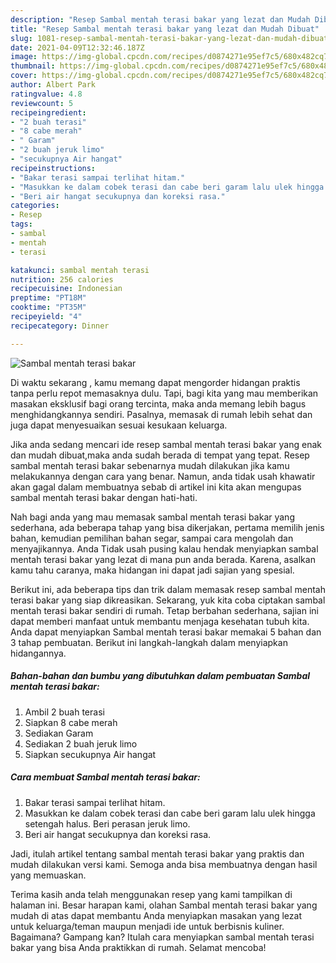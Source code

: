 ```yaml
---
description: "Resep Sambal mentah terasi bakar yang lezat dan Mudah Dibuat"
title: "Resep Sambal mentah terasi bakar yang lezat dan Mudah Dibuat"
slug: 1081-resep-sambal-mentah-terasi-bakar-yang-lezat-dan-mudah-dibuat
date: 2021-04-09T12:32:46.187Z
image: https://img-global.cpcdn.com/recipes/d0874271e95ef7c5/680x482cq70/sambal-mentah-terasi-bakar-foto-resep-utama.jpg
thumbnail: https://img-global.cpcdn.com/recipes/d0874271e95ef7c5/680x482cq70/sambal-mentah-terasi-bakar-foto-resep-utama.jpg
cover: https://img-global.cpcdn.com/recipes/d0874271e95ef7c5/680x482cq70/sambal-mentah-terasi-bakar-foto-resep-utama.jpg
author: Albert Park
ratingvalue: 4.8
reviewcount: 5
recipeingredient:
- "2 buah terasi"
- "8 cabe merah"
- " Garam"
- "2 buah jeruk limo"
- "secukupnya Air hangat"
recipeinstructions:
- "Bakar terasi sampai terlihat hitam."
- "Masukkan ke dalam cobek terasi dan cabe beri garam lalu ulek hingga setengah halus. Beri perasan jeruk limo."
- "Beri air hangat secukupnya dan koreksi rasa."
categories:
- Resep
tags:
- sambal
- mentah
- terasi

katakunci: sambal mentah terasi 
nutrition: 256 calories
recipecuisine: Indonesian
preptime: "PT18M"
cooktime: "PT35M"
recipeyield: "4"
recipecategory: Dinner

---
```



![Sambal mentah terasi bakar](https://img-global.cpcdn.com/recipes/d0874271e95ef7c5/680x482cq70/sambal-mentah-terasi-bakar-foto-resep-utama.jpg)

Di waktu  sekarang , kamu memang dapat mengorder hidangan praktis tanpa perlu repot memasaknya dulu. Tapi, bagi kita yang mau memberikan masakan eksklusif bagi orang tercinta, maka anda memang lebih bagus menghidangkannya sendiri. Pasalnya, memasak di rumah lebih sehat dan juga dapat menyesuaikan sesuai kesukaan keluarga.

Jika anda sedang mencari ide resep sambal mentah terasi bakar yang enak dan mudah dibuat,maka anda sudah berada di tempat yang tepat. Resep sambal mentah terasi bakar  sebenarnya mudah dilakukan jika kamu melakukannya dengan cara yang benar. Namun, anda tidak usah khawatir akan gagal dalam membuatnya 
sebab di artikel ini kita akan mengupas sambal mentah terasi bakar dengan hati-hati.  



Nah bagi anda yang mau memasak sambal mentah terasi bakar yang sederhana, ada beberapa tahap yang bisa dikerjakan, pertama memilih jenis bahan, kemudian pemilihan bahan segar, sampai cara mengolah dan menyajikannya. Anda Tidak usah pusing kalau hendak menyiapkan sambal mentah terasi bakar yang lezat di mana pun anda berada. Karena, asalkan kamu  tahu caranya, maka hidangan ini dapat jadi sajian yang spesial.

Berikut ini, ada beberapa tips dan trik dalam memasak resep sambal mentah terasi bakar yang siap dikreasikan. Sekarang, yuk kita coba ciptakan sambal mentah terasi bakar sendiri di rumah. Tetap berbahan sederhana, sajian ini dapat memberi manfaat untuk membantu menjaga kesehatan tubuh kita. Anda dapat menyiapkan Sambal mentah terasi bakar memakai 5 bahan dan 3 tahap pembuatan. Berikut ini langkah-langkah dalam menyiapkan hidangannya.

<!--inarticleads1-->

##### Bahan-bahan dan bumbu yang dibutuhkan dalam pembuatan Sambal mentah terasi bakar:

1. Ambil 2 buah terasi
1. Siapkan 8 cabe merah
1. Sediakan  Garam
1. Sediakan 2 buah jeruk limo
1. Siapkan secukupnya Air hangat




<!--inarticleads2-->

##### Cara membuat Sambal mentah terasi bakar:

1. Bakar terasi sampai terlihat hitam.
1. Masukkan ke dalam cobek terasi dan cabe beri garam lalu ulek hingga setengah halus. Beri perasan jeruk limo.
1. Beri air hangat secukupnya dan koreksi rasa.




Jadi, itulah artikel tentang  sambal mentah terasi bakar  yang praktis dan mudah dilakukan versi kami. Semoga anda bisa membuatnya dengan hasil yang memuaskan. 

Terima kasih anda telah menggunakan resep yang kami tampilkan di halaman ini. Besar harapan kami, olahan  Sambal mentah terasi bakar yang mudah di atas dapat membantu Anda menyiapkan masakan yang lezat untuk keluarga/teman maupun menjadi ide untuk berbisnis kuliner. Bagaimana? Gampang kan? Itulah cara menyiapkan sambal mentah terasi bakar yang bisa Anda praktikkan di rumah. Selamat mencoba!

